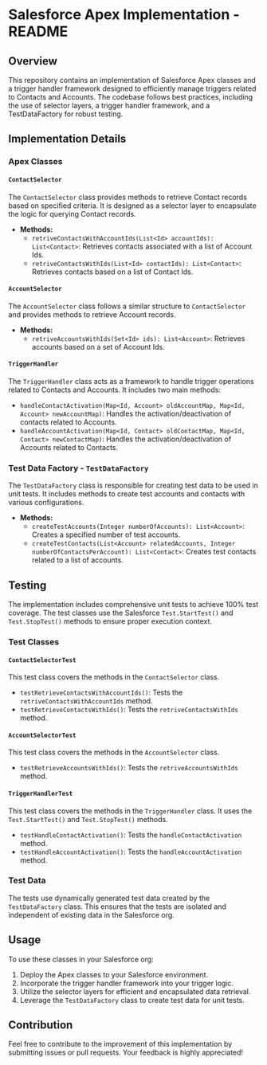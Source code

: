 # Salesforce Apex Implementation - README

## Overview

This repository contains an implementation of Salesforce Apex classes and a trigger handler framework designed to efficiently manage triggers related to Contacts and Accounts. The codebase follows best practices, including the use of selector layers, a trigger handler framework, and a TestDataFactory for robust testing.

## Implementation Details

### Apex Classes

#### `ContactSelector`

The `ContactSelector` class provides methods to retrieve Contact records based on specified criteria. It is designed as a selector layer to encapsulate the logic for querying Contact records.

- **Methods:**
  - `retriveContactsWithAccountIds(List<Id> accountIds): List<Contact>`: Retrieves contacts associated with a list of Account Ids.
  - `retriveContactsWithIds(List<Id> contactIds): List<Contact>`: Retrieves contacts based on a list of Contact Ids.

#### `AccountSelector`

The `AccountSelector` class follows a similar structure to `ContactSelector` and provides methods to retrieve Account records.

- **Methods:**
  - `retriveAccountsWithIds(Set<Id> ids): List<Account>`: Retrieves accounts based on a set of Account Ids.

#### `TriggerHandler`

The `TriggerHandler` class acts as a framework to handle trigger operations related to Contacts and Accounts. It includes two main methods:

- `handleContactActivation(Map<Id, Account> oldAccountMap, Map<Id, Account> newAccountMap)`: Handles the activation/deactivation of contacts related to Accounts.
- `handleAccountActivation(Map<Id, Contact> oldContactMap, Map<Id, Contact> newContactMap)`: Handles the activation/deactivation of Accounts related to Contacts.

### Test Data Factory - `TestDataFactory`

The `TestDataFactory` class is responsible for creating test data to be used in unit tests. It includes methods to create test accounts and contacts with various configurations.

- **Methods:**
  - `createTestAccounts(Integer numberOfAccounts): List<Account>`: Creates a specified number of test accounts.
  - `createTestContacts(List<Account> relatedAccounts, Integer numberOfContactsPerAccount): List<Contact>`: Creates test contacts related to a list of accounts.

## Testing

The implementation includes comprehensive unit tests to achieve 100% test coverage. The test classes use the Salesforce `Test.StartTest()` and `Test.StopTest()` methods to ensure proper execution context.

### Test Classes

#### `ContactSelectorTest`

This test class covers the methods in the `ContactSelector` class.

- `testRetrieveContactsWithAccountIds()`: Tests the `retriveContactsWithAccountIds` method.
- `testRetrieveContactsWithIds()`: Tests the `retriveContactsWithIds` method.

#### `AccountSelectorTest`

This test class covers the methods in the `AccountSelector` class.

- `testRetrieveAccountsWithIds()`: Tests the `retriveAccountsWithIds` method.

#### `TriggerHandlerTest`

This test class covers the methods in the `TriggerHandler` class. It uses the `Test.StartTest()` and `Test.StopTest()` methods.

- `testHandleContactActivation()`: Tests the `handleContactActivation` method.
- `testHandleAccountActivation()`: Tests the `handleAccountActivation` method.

### Test Data

The tests use dynamically generated test data created by the `TestDataFactory` class. This ensures that the tests are isolated and independent of existing data in the Salesforce org.

## Usage

To use these classes in your Salesforce org:

1. Deploy the Apex classes to your Salesforce environment.
2. Incorporate the trigger handler framework into your trigger logic.
3. Utilize the selector layers for efficient and encapsulated data retrieval.
4. Leverage the `TestDataFactory` class to create test data for unit tests.

## Contribution

Feel free to contribute to the improvement of this implementation by submitting issues or pull requests. Your feedback is highly appreciated!
